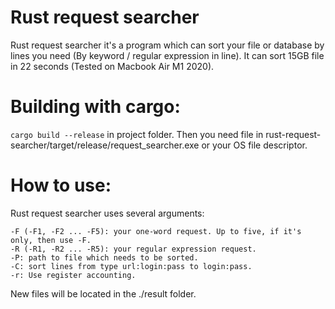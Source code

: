 # Rust request searcher

Rust request searcher it's a program which can sort your file or database by lines you need (By keyword / regular expression in line). 
It can sort 15GB file in 22 seconds (Tested on Macbook Air M1 2020).

# Building with cargo:

`cargo build --release` in project folder.
Then you need file in rust-request-searcher/target/release/request_searcher.exe or your OS file descriptor.

# How to use:

Rust request searcher uses several arguments:

```
-F (-F1, -F2 ... -F5): your one-word request. Up to five, if it's only, then use -F.
-R (-R1, -R2 ... -R5): your regular expression request.
-P: path to file which needs to be sorted.
-C: sort lines from type url:login:pass to login:pass.
-r: Use register accounting.
```

New files will be located in the ./result folder.
